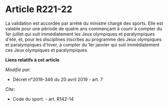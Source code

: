 # Article R221-22

La validation est accordée par arrêté du ministre chargé des sports. Elle est valable pour une période de quatre ans
commençant à courir à compter du 1er juillet qui suit immédiatement les Jeux olympiques et paralympiques d'été, et, pour les
disciplines inscrites au programme des Jeux olympiques et paralympiques d'hiver, à compter du 1er janvier qui suit
immédiatement ces Jeux olympiques et paralympiques.

**Liens relatifs à cet article**

_Modifié par_:

  - Décret n°2019-346 du 20 avril 2019 - art. 7

_Cite_:

  - Code du sport. - art. R142-14
